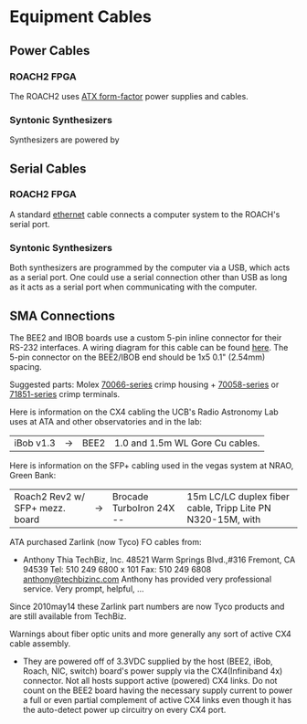 # Equipment Cables

## Power Cables

### ROACH2 FPGA

The ROACH2 uses [ATX form-factor](https://en.wikipedia.org/wiki/ATX#Power_supply) power supplies and cables.

### Syntonic Synthesizers

Synthesizers are powered by 

## Serial Cables 

### ROACH2 FPGA

A standard [ethernet](https://en.wikipedia.org/wiki/Ethernet_over_twisted_pair) cable connects a computer system to the ROACH's serial port. 

### Syntonic Synthesizers

Both synthesizers are programmed by the computer via a USB, which acts as a serial port. One could use a serial connection other than USB as long as it acts as a serial port when communicating with the computer.

## SMA Connections

The BEE2 and IBOB boards use a custom 5-pin inline connector for their
RS-232 interfaces. A wiring diagram for this cable can be found
[here](http://bee2.eecs.berkeley.edu/wiki/Bee2Setup/serial_cable.pdf).
The 5-pin connector on the BEE2/IBOB end should be 1x5 0.1" (2.54mm)
spacing.

Suggested parts: Molex
[70066-series](http://www.molex.com/customer.html?supplierPN=050579005)
crimp housing +
[70058-series](http://www.molex.com/molex/products/listview.jsp?channel=Products&sType=s&query=70058)
or
[71851-series](http://www.molex.com/molex/products/listview.jsp?channel=Products&sType=s&query=71851)
crimp terminals.

Here is information on the CX4 cabling the UCB's Radio Astronomy Lab
uses at ATA and other observatories and in the
lab:

|                  |       |                             |                                                         |
| ---------------- | ----- | --------------------------- | ------------------------------------------------------- |
| iBob v1.3        | \-\>  | BEE2                        | 1.0 and 1.5m WL Gore Cu cables.                         |

Here is information on the SFP+ cabling used in the vegas system at
NRAO, Green
Bank:

|                                 |       |                          |                                                            |
| ------------------------------- | ----- | ------------------------ | ---------------------------------------------------------- |
| Roach2 Rev2 w/ SFP+ mezz. board | \-\>  | Brocade TurboIron 24X -- | 15m LC/LC duplex fiber cable, Tripp Lite PN N320-15M, with |

ATA purchased Zarlink (now Tyco) FO cables from:

  -   
    Anthony Thia
    TechBiz, Inc.
    48521 Warm Springs Blvd.,\#316
    Fremont, CA 94539
    Tel: 510 249 6800 x 101
    Fax: 510 249 6808
    anthony@techbizinc.com
    Anthony has provided very professional service. Very prompt,
    helpful, ...

Since 2010may14 these Zarlink part numbers are now Tyco products and are
still available from TechBiz.

Warnings about fiber optic units and more generally any sort of active
CX4 cable assembly.

  -   
    They are powered off of 3.3VDC supplied by the host (BEE2, iBob,
    Roach, NIC, switch) board's
    power supply via the CX4(Infiniband 4x) connector. Not all hosts
    support active (powered)
    CX4 links.
    Do not count on the BEE2 board having the necessary supply current
    to power
    a full or even partial complement of active CX4 links even though it
    has the
    auto-detect power up circuitry on every CX4 port.

<!-- end list -->
